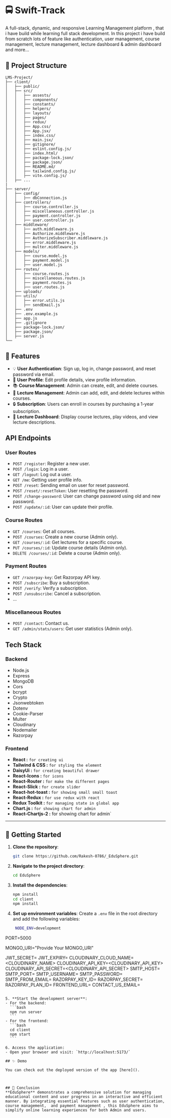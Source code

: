 
# 🚍 Swift-Track

A full-stack, dynamic, and responsive Learning Management  platform , that i have build while learning full stack development. In this project i have build from scratch lots of feature like authentication, user management, course management, lecture management, lecture dashboard & admin dashboard and more...


## 📂 Project Structure

```
LMS-Project/
├── client/
│   ├── public/
│   ├── src/
│   │   ├── assests/
│   │   ├── components/
│   │   ├── constants/
│   │   ├── helpers/
│   │   ├── layouts/
│   │   ├── pages/ 
│   │   ├── redux/
│   │   ├── App.css/
│   │   ├── App.jsx/
│   │   ├── index.css/
│   │   ├── main.jsx/
│   │   ├── gitignore/
│   │   ├── eslint.config.js/
│   │   ├── index.html/
│   │   ├── package-lock.json/
│   │   ├── package.json/
│   │   ├── README.md/
│   │   ├── tailwind.config.js/
│   │   ├── vite.config.js/
│   ├── ...
|
├── server/
│   ├── config/
│   │   ├── dbConnection.js 
│   ├── controllers/
│   │   ├── course.controller.js
│   │   ├── miscellaneous.controller.js
│   │   ├── payment.controller.js
│   │   ├── user.controller.js
│   ├── middleware/
│   │   ├── auth.middleware.js
│   │   ├── Authorize.middleware.js
│   │   ├── AuthorizeSubscriber.middleware.js
│   │   ├── error.middleware.js
│   │   ├── multer.middleware.js
│   ├── models/
│   │   ├── course.model.js
│   │   ├── payment.model.js
│   │   ├── user.model.js
│   ├── routes/
│   │   ├── course.routes.js
│   │   ├── miscellaneous.routes.js
│   │   ├── payment.routes.js
│   │   ├── user.routes.js
│   ├── uploads/
│   ├── utils/
│   │   ├── error.utils.js
│   │   ├── sendEmail.js
│   ├── .env
│   ├── .env.example.js
│   ├── app.js
│   ├── .gitignore
│   ├── package-lock.json/
│   ├── package.json/
│   ├── server.js
└──
```

## 🌟 Features

- 💡 **User Authentication**: Sign up, log in, change password, and reset password via email.
- 🙋 **User Profile**: Edit profile details, view profile information.
- 📚 **Course Management**: Admin can create, edit, and delete courses.
- 📝 **Lecture Management**: Admin can add, edit, and delete lectures within courses.
- 🔒 **Subscription**: Users can enroll in courses by purchasing a 1-year subscription.
- 🎥 **Lecture Dashboard**: Display course lectures, play videos, and view lecture descriptions.

  
## API Endpoints

### User Routes

- `POST /register`: Register a new user.
- `POST /login`: Log in a user.
- `GET /logout`: Log out a user.
- `GET /me`: Getting user profile info.
- `POST /reset`: Sending email on user for reset password.
- `POST /reset/:resetToken`: User resetting the password.
- `POST /change-password`: User can change password using old and new password.
- `POST /update/:id`: User can update their profile.

### Course Routes

- `GET /courses`: Get all courses.
- `POST /courses`: Create a new course (Admin only).
- `GET /courses/:id`: Get lectures for a specific course.
- `PUT /courses/:id`: Update course details (Admin only).
- `DELETE /courses/:id`: Delete a course (Admin only).

### Payment Routes

- `GET /razorpay-key`: Get Razorpay API key.
- `POST /subscribe`: Buy a subscription.
- `POST /verify`: Verify a subscription.
- `POST /unsubscribe`: Cancel a subscription.
- ...

### Miscellaneous Routes

- `POST /contact`: Contact us.
- `GET /admin/stats/users`: Get user statistics (Admin only).

## Tech Stack

### Backend

- Node.js
- Express
- MongoDB
- Cors
- bcrypt
- Crypto
- Jsonwebtoken
- Dotenv
- Cookie-Parser
- Multer
- Cloudinary
- Nodemailer
- Razorpay

### Frontend

- **React :** `for creating ui`
- **Tailwind & CSS :** `for styling the element`
- **DaisyUi :** `for creating beautiful drawer`
- **React-Icons :** `for icons` 
- **React-Router :** `for make the different pages`
- **React-Slick :** `for create slider` 
- **React-hot-toast :** `for showing small small toast`
- **React-Redux :** `for use redux with react`
- **Redux Toolkit :** `for managing state in global app`
- **Chart.js :** `for showing chart for admin`
- **React-Chartjs-2 :** for showing chart for admin`

---



## 🚀 Getting Started

1. **Clone the repository**:
   ```bash
   git clone https://github.com/Rakesh-0786/_EduSphere.git
   ```
   
2. **Navigate to the project directory**:
   ```bash
   cd EduSphere
   ```

3. **Install the dependencies**:
   ```bash
   npm install
   cd client
   npm install
   ```

4. **Set up environment variables**:
   Create a `.env` file in the root directory and add the following variables:
   ```bash
    NODE_ENV=development

PORT=5000

MONGO_URI="Provide Your MONGO_URl"

JWT_SECRET=<YOUR JWT_SECRET>
JWT_EXPIRY=<YOUR JWT_EXPIRY>
CLOUDINARY_CLOUD_NAME=<CLOUDINARY_NAME>
CLOUDINARY_API_KEY=<CLOUDINARY_API_KEY>
CLOUDINARY_API_SECRET=<CLOUDINARY_API_SECRET>
SMTP_HOST=<YOUR SMTP_HOST>
SMTP_PORT=<YOUR SMTP_PORT>
SMTP_USERNAME=<YOUR SMTP_USERNAME>
SMTP_PASSWORD=<YOUR SMTP_PASSWORD>
SMTP_FROM_EMAIL=<YOUR SMTP_FROM_EMAIL>
RAZORPAY_KEY_ID=<YOUR RAZORPAY_KEY_ID>
RAZORPAY_SECRET=<YOUR RAZORPAY_SECRET>
RAZORPAY_PLAN_ID=<YOUR RAZORPAY_PLAN_ID>
FRONTEND_URL=<YOUR FRONTEND_URL>
CONTACT_US_EMAIL=<YOUR CONTACT_US_EMAIL>

   ```

5. **Start the development server**:
   - For the backend:
     ```bash
     npm run server
     ```
   - For the frontend:
     ```bash
     cd client
     npm start
     ```

6. Access the application:
   - Open your browser and visit: `http://localhost:5173/`

## ✨ Demo

You can check out the deployed version of the app [here]().



## 📝 Conclusion
**EduSphere** demonstrates a comprehensive solution for managing educational content and user progress in an interactive and efficient manner. By integrating essential features such as user authentication, course management,  and payment management , this EduSphere aims to simplify online learning experiences for both Admin and users.
